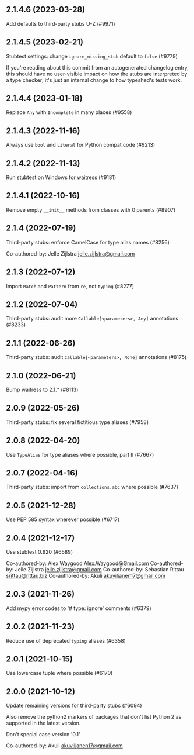 ## 2.1.4.6 (2023-03-28)

Add defaults to third-party stubs U-Z (#9971)

## 2.1.4.5 (2023-02-21)

Stubtest settings: change `ignore_missing_stub` default to `false` (#9779)

If you're reading about this commit from an autogenerated changelog entry, this should have no user-visible impact on how the stubs are interpreted by a type checker; it's just an internal change to how typeshed's tests work.

## 2.1.4.4 (2023-01-18)

Replace `Any` with `Incomplete` in many places (#9558)

## 2.1.4.3 (2022-11-16)

Always use `bool` and `Literal` for Python compat code (#9213)

## 2.1.4.2 (2022-11-13)

Run stubtest on Windows for waitress (#9181)

## 2.1.4.1 (2022-10-16)

Remove empty `__init__` methods from classes with 0 parents (#8907)

## 2.1.4 (2022-07-19)

Third-party stubs: enforce CamelCase for type alias names (#8256)

Co-authored-by: Jelle Zijlstra <jelle.zijlstra@gmail.com>

## 2.1.3 (2022-07-12)

Import `Match` and `Pattern` from `re`, not `typing` (#8277)

## 2.1.2 (2022-07-04)

Third-party stubs: audit more `Callable[<parameters>, Any]` annotations (#8233)

## 2.1.1 (2022-06-26)

Third-party stubs: audit `Callable[<parameters>, None]` annotations (#8175)

## 2.1.0 (2022-06-21)

Bump waitress to 2.1.* (#8113)

## 2.0.9 (2022-05-26)

Third-party stubs: fix several fictitious type aliases (#7958)

## 2.0.8 (2022-04-20)

Use `TypeAlias` for type aliases where possible, part II (#7667)

## 2.0.7 (2022-04-16)

Third-party stubs: import from `collections.abc` where possible (#7637)

## 2.0.5 (2021-12-28)

Use PEP 585 syntax wherever possible (#6717)

## 2.0.4 (2021-12-17)

Use stubtest 0.920 (#6589)

Co-authored-by: Alex Waygood <Alex.Waygood@Gmail.com>
Co-authored-by: Jelle Zijlstra <jelle.zijlstra@gmail.com>
Co-authored-by: Sebastian Rittau <srittau@rittau.biz>
Co-authored-by: Akuli <akuviljanen17@gmail.com>

## 2.0.3 (2021-11-26)

Add mypy error codes to '# type: ignore' comments (#6379)

## 2.0.2 (2021-11-23)

Reduce use of deprecated `typing` aliases (#6358)

## 2.0.1 (2021-10-15)

Use lowercase tuple where possible (#6170)

## 2.0.0 (2021-10-12)

Update remaining versions for third-party stubs (#6094)

Also remove the python2 markers of packages that don't list Python 2
as supported in the latest version.

Don't special case version '0.1'

Co-authored-by: Akuli <akuviljanen17@gmail.com>

